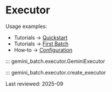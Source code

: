 # Executor

Usage examples:

- Tutorials → [Quickstart](../../tutorials/quickstart.md)
- Tutorials → [First Batch](../../tutorials/first-batch.md)
- How‑to → [Configuration](../../how-to/configuration.md)

::: gemini_batch.executor.GeminiExecutor

::: gemini_batch.executor.create_executor

Last reviewed: 2025-09
